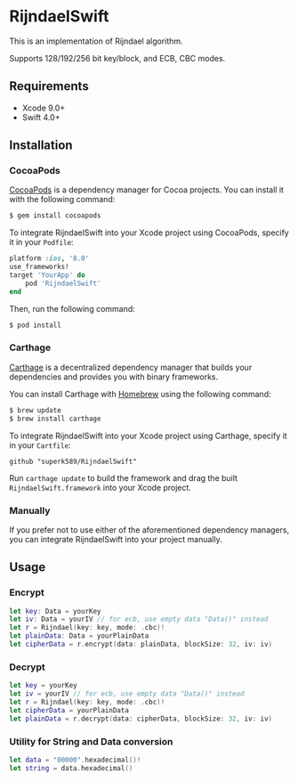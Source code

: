 # RijndaelSwift

This is an implementation of Rijndael algorithm.

Supports 128/192/256 bit key/block, and ECB, CBC modes.

## Requirements
* Xcode 9.0+
* Swift 4.0+

## Installation

### CocoaPods

[CocoaPods](http://cocoapods.org) is a dependency manager for Cocoa projects. You can install it with the following command:

```bash
$ gem install cocoapods
```
To integrate RijndaelSwift into your Xcode project using CocoaPods, specify it in your `Podfile`:

```ruby
platform :ios, '8.0'
use_frameworks!
target 'YourApp' do
    pod 'RijndaelSwift'
end
```

Then, run the following command:

```bash
$ pod install
```

### Carthage

[Carthage](https://github.com/Carthage/Carthage) is a decentralized dependency manager that builds your dependencies and provides you with binary frameworks.

You can install Carthage with [Homebrew](http://brew.sh/) using the following command:

```bash
$ brew update
$ brew install carthage
```

To integrate RijndaelSwift into your Xcode project using Carthage, specify it in your `Cartfile`:

```ogdl
github "superk589/RijndaelSwift"
```

Run `carthage update` to build the framework and drag the built `RijndaelSwift.framework` into your Xcode project.

### Manually

If you prefer not to use either of the aforementioned dependency managers, you can integrate RijndaelSwift into your project manually.

## Usage

### Encrypt

```Swift
let key: Data = yourKey
let iv: Data = yourIV // for ecb, use empty data "Data()" instead
let r = Rijndael(key: key, mode: .cbc)!
let plainData: Data = yourPlainData
let cipherData = r.encrypt(data: plainData, blockSize: 32, iv: iv)
```
      
### Decrypt

```Swift
let key = yourKey
let iv = yourIV // for ecb, use empty data "Data()" instead
let r = Rijndael(key: key, mode: .cbc)!
let cipherData = yourPlainData
let plainData = r.decrypt(data: cipherData, blockSize: 32, iv: iv)
```

### Utility for String and Data conversion

```Swift
let data = "00000".hexadecimal()!
let string = data.hexadecimal()
```